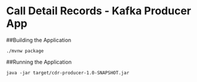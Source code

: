 # Call Detail Records - Kafka Producer App

##Building the Application

```
./mvnw package
```

##Running the Application

```
java -jar target/cdr-producer-1.0-SNAPSHOT.jar
```
